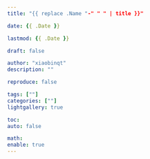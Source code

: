 ```yaml
---
title: "{{ replace .Name "-" " " | title }}"

date: {{ .Date }}

lastmod: {{ .Date }}

draft: false

author: "xiaobinqt"
description: ""

reproduce: false

tags: [""]
categories: [""]
lightgallery: true

toc:
auto: false

math:
enable: true
---
```


